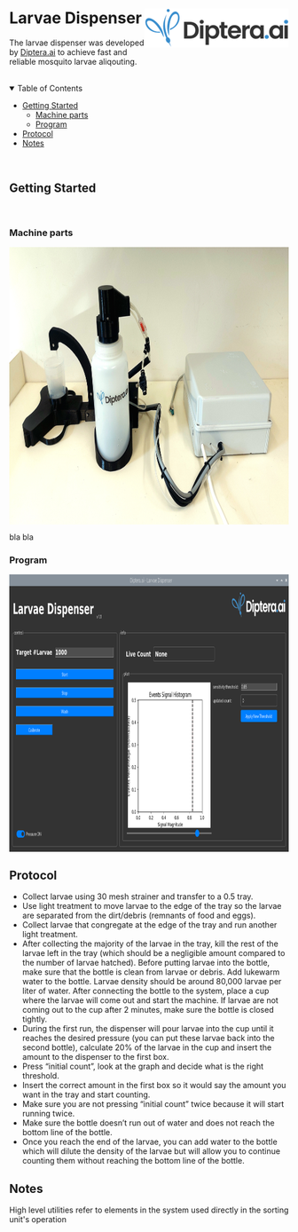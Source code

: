 # Larvae Dispenser <img src="docs/images/logo/Diptera_logo_small.png?raw=true" height="70" align="right" alt="">
 
The larvae dispenser was developed by [Diptera.ai](https://diptera.ai "Diptera.ai's Homepage") to achieve fast and reliable mosquito larvae aliqouting.

<br/>

<details open="open">
<summary>Table of Contents</summary>

- [Getting Started](#Getting-Started)
  - [Machine parts](#Machine-parts)
  - [Program](#Program)
- [Protocol](#Protocol)
- [Notes](#Notes)

</details>

<br/>

## Getting Started
<br/>

### Machine parts

<img src="docs/images/photos/machine_v1.jpg?raw=true" height="500" align="center" alt="">

bla bla 

### Program

<img src="docs/images/photos/gui/1_basic.png?raw=true" height="500" align="center" alt="">


## Protocol

- Collect larvae using 30 mesh strainer and transfer to a 0.5 tray.
- Use light treatment to move larvae to the edge of the tray so the larvae are separated from the dirt/debris (remnants of food and eggs).
- Collect larvae that congregate at the edge of the tray and run another light treatment.
- After collecting the majority of the larvae in the tray, kill the rest of the larvae left in the tray (which should be a negligible amount compared to the number of larvae hatched).
Before putting larvae into the bottle, make sure that the bottle is clean from larvae or debris. Add lukewarm water to the bottle. Larvae density should be around 80,000 larvae per liter of water.
After connecting the bottle to the system, place a cup where the larvae will come out and start the machine. If larvae are not coming out to the cup after 2 minutes, make sure the bottle is closed tightly.
- During the first run, the dispenser will pour larvae into the cup until it reaches the desired pressure (you can put these larvae back into the second bottle), calculate 20% of the larvae in the cup and insert the amount to the dispenser to the first box.
- Press “initial count”, look at the graph and decide what is the right threshold.
- Insert the correct amount in the first box so it would say the amount you want in the tray and start counting.
- Make sure you are not pressing “initial count” twice because it will start running twice.
- Make sure the bottle doesn’t run out of water and does not reach the bottom line of the bottle.
- Once you reach the end of the larvae, you can add water to the bottle which will dilute the density of the larvae but will allow you to continue counting them without reaching the bottom line of the bottle.


## Notes

High level utilities refer to elements in the system used directly in the sorting unit's operation

